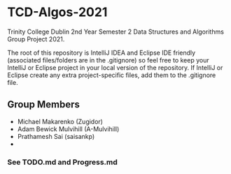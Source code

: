 # TCD-Algos-2021

Trinity College Dublin 2nd Year Semester 2 Data Structures and Algorithms Group Project 2021.

The root of this repository is IntelliJ IDEA and Eclipse IDE friendly (associated files/folders are in the .gitignore) so feel free to keep your IntelliJ or Eclipse project in your local version of the repository. If IntelliJ or Eclipse create any extra project-specific files, add them to the .gitignore file.

## Group Members

- Michael Makarenko (Zugidor)
- Adam Bewick Mulvihill (A-Mulvihill)
- Prathamesh Sai (saisankp)
-

### See TODO.md and Progress.md
